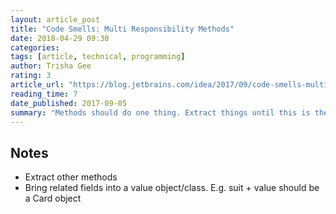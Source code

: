 ```yaml
---
layout: article_post
title: "Code Smells: Multi Responsibility Methods"
date: 2018-04-29 09:30
categories:
tags: [article, technical, programming]
author: Trisha Gee
rating: 3
article_url: "https://blog.jetbrains.com/idea/2017/09/code-smells-multi-responsibility-methods/"
reading_time: 7
date_published: 2017-09-05
summary: "Methods should do one thing. Extract things until this is the case."
---
```


## Notes

* Extract other methods
* Bring related fields into a value object/class. E.g. suit + value
  should be a Card object
